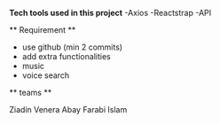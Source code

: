 **Tech tools used in this project**
-Axios
-Reactstrap
-API

** Requirement **

- use github (min 2 commits)
- add extra functionalities
- music
- voice search

** teams **

Ziadin
Venera
Abay
Farabi
Islam
